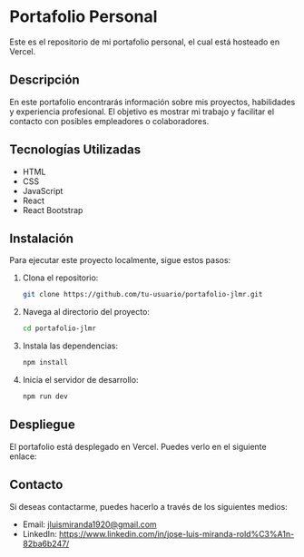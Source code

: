 # Portafolio Personal

Este es el repositorio de mi portafolio personal, el cual está hosteado en Vercel.

## Descripción

En este portafolio encontrarás información sobre mis proyectos, habilidades y experiencia profesional. El objetivo es mostrar mi trabajo y facilitar el contacto con posibles empleadores o colaboradores.

## Tecnologías Utilizadas

- HTML
- CSS
- JavaScript
- React
- React Bootstrap

## Instalación

Para ejecutar este proyecto localmente, sigue estos pasos:

1. Clona el repositorio:
    ```bash
    git clone https://github.com/tu-usuario/portafolio-jlmr.git
    ```
2. Navega al directorio del proyecto:
    ```bash
    cd portafolio-jlmr
    ```
3. Instala las dependencias:
    ```bash
    npm install
    ```
4. Inicia el servidor de desarrollo:
    ```bash
    npm run dev
    ```

## Despliegue

El portafolio está desplegado en Vercel. Puedes verlo en el siguiente enlace: 

## Contacto

Si deseas contactarme, puedes hacerlo a través de los siguientes medios:

- Email: jluismiranda1920@gmail.com
- LinkedIn: https://www.linkedin.com/in/jose-luis-miranda-rold%C3%A1n-82ba6b247/


